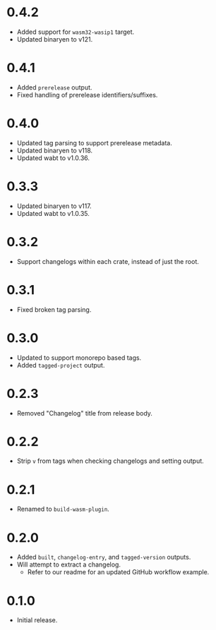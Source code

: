 # 0.4.2

- Added support for `wasm32-wasip1` target.
- Updated binaryen to v121.

# 0.4.1

- Added `prerelease` output.
- Fixed handling of prerelease identifiers/suffixes.

# 0.4.0

- Updated tag parsing to support prerelease metadata.
- Updated binaryen to v118.
- Updated wabt to v1.0.36.

# 0.3.3

- Updated binaryen to v117.
- Updated wabt to v1.0.35.

# 0.3.2

- Support changelogs within each crate, instead of just the root.

# 0.3.1

- Fixed broken tag parsing.

# 0.3.0

- Updated to support monorepo based tags.
- Added `tagged-project` output.

# 0.2.3

- Removed "Changelog" title from release body.

# 0.2.2

- Strip `v` from tags when checking changelogs and setting output.

# 0.2.1

- Renamed to `build-wasm-plugin`.

# 0.2.0

- Added `built`, `changelog-entry`, and `tagged-version` outputs.
- Will attempt to extract a changelog.
  - Refer to our readme for an updated GitHub workflow example.

# 0.1.0

- Initial release.
